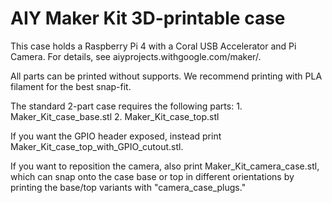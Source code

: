 # AIY Maker Kit 3D-printable case

This case holds a Raspberry Pi 4 with a Coral USB Accelerator and Pi Camera.
For details, see aiyprojects.withgoogle.com/maker/.

All parts can be printed without supports. We recommend printing with PLA filament
for the best snap-fit.

The standard 2-part case requires the following parts:
	1. Maker_Kit_case_base.stl
	2. Maker_Kit_case_top.stl

If you want the GPIO header exposed, instead print
Maker_Kit_case_top_with_GPIO_cutout.stl.

If you want to reposition the camera, also print Maker_Kit_camera_case.stl,
which can snap onto the case base or top in different orientations by
printing the base/top variants with "camera_case_plugs."